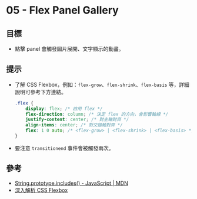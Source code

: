 # 05 - Flex Panel Gallery

## 目標

- 點擊 panel 會觸發圖片展開、文字顯示的動畫。

## 提示

- 了解 CSS Flexbox，例如：`flex-grow`、`flex-shrink`、`flex-basis` 等，詳細說明可參考下方連結。
  
  ```css
  .flex {
      display: flex; /* 啟用 flex */
      flex-direction: column; /* 決定 flex 的方向，會影響軸線 */
      justify-content: center; /* 對主軸對齊 */
      align-items: center; /* 對交錯軸對齊 */
      flex: 1 0 auto; /* <flex-grow> | <flex-shrink> | <flex-basis> */
  }
  ```

- 要注意 `transitionend` 事件會被觸發兩次。

## 參考

- [String.prototype.includes() - JavaScript | MDN](https://developer.mozilla.org/en-US/docs/Web/JavaScript/Reference/Global_Objects/String/includes)
- [深入解析 CSS Flexbox](https://www.oxxostudio.tw/articles/201501/css-flexbox.html)
